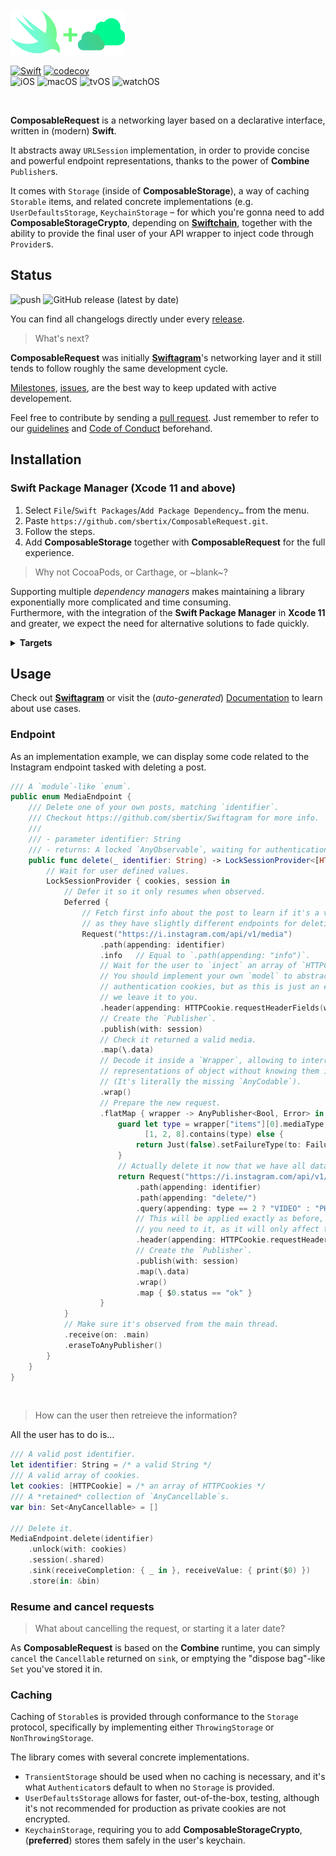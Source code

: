 <br />
<img alt="Header" src="https://raw.githubusercontent.com/sbertix/ComposableRequest/master/Resources/header.png" height="72" />
<br />

[![Swift](https://img.shields.io/badge/Swift-5.2-%23DE5C43?style=flat&logo=swift)](https://swift.org)
[![codecov](https://codecov.io/gh/sbertix/ComposableRequest/branch/main/graph/badge.svg)](https://codecov.io/gh/sbertix/Swiftagram)
<br />
![iOS](https://img.shields.io/badge/iOS-13.0-8CFF96)
![macOS](https://img.shields.io/badge/macOS-10.15-8CFF96)
![tvOS](https://img.shields.io/badge/tvOS-13.0-8CFF96)
![watchOS](https://img.shields.io/badge/watchOS-6.0-8CFF96)

<br />

**ComposableRequest** is a networking layer based on a declarative interface, written in (modern) **Swift**.

It abstracts away `URLSession` implementation, in order to provide concise and powerful endpoint representations, thanks to the power of **Combine** `Publisher`s. 

It comes with `Storage` (inside of **ComposableStorage**), a way of caching `Storable` items, and related concrete implementations (e.g. `UserDefaultsStorage`, `KeychainStorage` – for which you're gonna need to add **ComposableStorageCrypto**, depending on [**Swiftchain**](https://github.com/sbertix/Swiftchain), together with the ability to provide the final user of your API wrapper to inject code through `Provider`s. 

## Status
![push](https://github.com/sbertix/ComposableRequest/workflows/push/badge.svg)
![GitHub release (latest by date)](https://img.shields.io/github/v/release/sbertix/ComposableRequest)

You can find all changelogs directly under every [release](https://github.com/sbertix/ComposableRequesst/releases).

> What's next?

**ComposableRequest** was initially [**Swiftagram**](https://github.com/sbertix/Swiftagram)'s networking layer and it still tends to follow roughly the same development cycle. 

[Milestones](https://github.com/sbertix/ComposableRequest/milestones), [issues](https://github.com/sbertix/ComposableRequest/issues), are the best way to keep updated with active developement.

Feel free to contribute by sending a [pull request](https://github.com/sbertix/ComposableRequest/pulls).
Just remember to refer to our [guidelines](CONTRIBUTING.md) and [Code of Conduct](CODE_OF_CONDUCT.md) beforehand.

<p />

## Installation
### Swift Package Manager (Xcode 11 and above)
1. Select `File`/`Swift Packages`/`Add Package Dependency…` from the menu.
1. Paste `https://github.com/sbertix/ComposableRequest.git`.
1. Follow the steps.
1. Add **ComposableStorage** together with **ComposableRequest** for the full experience.

> Why not CocoaPods, or Carthage, or ~blank~?

Supporting multiple _dependency managers_ makes maintaining a library exponentially more complicated and time consuming.\
Furthermore, with the integration of the **Swift Package Manager** in **Xcode 11** and greater, we expect the need for alternative solutions to fade quickly.

<details><summary><strong>Targets</strong></summary>
    <p>

- **ComposableRequest**, an HTTP client originally integrated in **Swiftagram**, the core library.
- **ComposableStorage**, depending on [**KeychainAccess**](https://github.com/kishikawakatsumi/KeychainAccess), can be imported together with **ComposableRequest** to extend its functionality.     
    </p>
</details>

## Usage
Check out [**Swiftagram**](https://github.com/sbertix/Swiftagram) or visit the (_auto-generated_) [Documentation](https://sbertix.github.io/ComposableRequest) to learn about use cases.  

### Endpoint

As an implementation example, we can display some code related to the Instagram endpoint tasked with deleting a post.

```swift
/// A `module`-like `enum`.
public enum MediaEndpoint {
    /// Delete one of your own posts, matching `identifier`.
    /// Checkout https://github.com/sbertix/Swiftagram for more info.
    ///
    /// - parameter identifier: String
    /// - returns: A locked `AnyObservable`, waiting for authentication `HTTPCookie`s.
    public func delete(_ identifier: String) -> LockSessionProvider<[HTTPCookie], AnyPublisher<Bool, Error>> {
        // Wait for user defined values.
        LockSessionProvider { cookies, session in
            // Defer it so it only resumes when observed.
            Deferred {
                // Fetch first info about the post to learn if it's a video or picture
                // as they have slightly different endpoints for deletion.
                Request("https://i.instagram.com/api/v1/media")
                    .path(appending: identifier)
                    .info   // Equal to `.path(appending: "info")`.
                    // Wait for the user to `inject` an array of `HTTPCookie`s.
                    // You should implement your own `model` to abstract away
                    // authentication cookies, but as this is just an example
                    // we leave it to you.
                    .header(appending: HTTPCookie.requestHeaderFields(with: cookies))
                    // Create the `Publisher`.
                    .publish(with: session)
                    // Check it returned a valid media.
                    .map(\.data)
                    // Decode it inside a `Wrapper`, allowing to interrogate JSON
                    // representations of object without knowing them in advance.
                    // (It's literally the missing `AnyCodable`).
                    .wrap()
                    // Prepare the new request.
                    .flatMap { wrapper -> AnyPublisher<Bool, Error> in
                        guard let type = wrapper["items"][0].mediaType.int(),
                              [1, 2, 8].contains(type) else {
                            return Just(false).setFailureType(to: Failure.self).eraseToAnyPublisher()
                        }
                        // Actually delete it now that we have all data.
                        return Request("https://i.instagram.com/api/v1/media")
                            .path(appending: identifier)
                            .path(appending: "delete/")
                            .query(appending: type == 2 ? "VIDEO" : "PHOTO", forKey: "media_type")
                            // This will be applied exactly as before, but you can add whaterver
                            // you need to it, as it will only affect this `Request`.
                            .header(appending: HTTPCookie.requestHeaderFields(with: cookies))
                            // Create the `Publisher`.
                            .publish(with: session)
                            .map(\.data)
                            .wrap()
                            .map { $0.status == "ok" }
                    }
            }
            // Make sure it's observed from the main thread.
            .receive(on: .main)
            .eraseToAnyPublisher()
        }
    }
}
```

<br />

> How can the user then retreieve the information?

All the user has to do is…

```swift
/// A valid post identifier.
let identifier: String = /* a valid String */
/// A valid array of cookies.
let cookies: [HTTPCookie] = /* an array of HTTPCookies */
/// A *retained* collection of `AnyCancellable`s.
var bin: Set<AnyCancellable> = []

/// Delete it.
MediaEndpoint.delete(identifier)
    .unlock(with: cookies)
    .session(.shared)
    .sink(receiveCompletion: { _ in }, receiveValue: { print($0) })
    .store(in: &bin)
```

### Resume and cancel requests

> What about cancelling the request, or starting it a later date?

As **ComposableRequest** is based on the **Combine** runtime, you can simply `cancel` the `Cancellable` returned on `sink`, or emptying the "dispose bag"-like `Set` you've stored it in. 

### Caching
Caching of `Storable`s is provided through conformance to the `Storage` protocol, specifically by implementing either `ThrowingStorage` or `NonThrowingStorage`.  

The library comes with several concrete implementations.  
- `TransientStorage` should be used when no caching is necessary, and it's what `Authenticator`s default to when no `Storage` is provided.  
- `UserDefaultsStorage` allows for faster, out-of-the-box, testing, although it's not recommended for production as private cookies are not encrypted.  
- `KeychainStorage`, requiring you to add **ComposableStorageCrypto**, (**preferred**) stores them safely in the user's keychain.  
